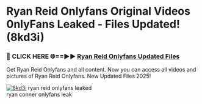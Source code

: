 # Ryan Reid Onlyfans Original Videos 0nlyFans Leaked - Files Updated! (8kd3i)

<h3>🔴 CLICK HERE 🌐==►► <a href="https://tinyurl.com/4seja8ks" rel="nofollow">Ryan Reid Onlyfans Updated Files</a></h3>

Get Ryan Reid Onlyfans and all content. Now you can access all videos and pictures of Ryan Reid Onlyfans. New Updated Files 2025!

[![8kd3i](https://i.imgur.com/EWjZXRe.gif)](https://tinyurl.com/4seja8ks)
ryan reid onlyfans leaked<br>
ryan conner onlyfans leak